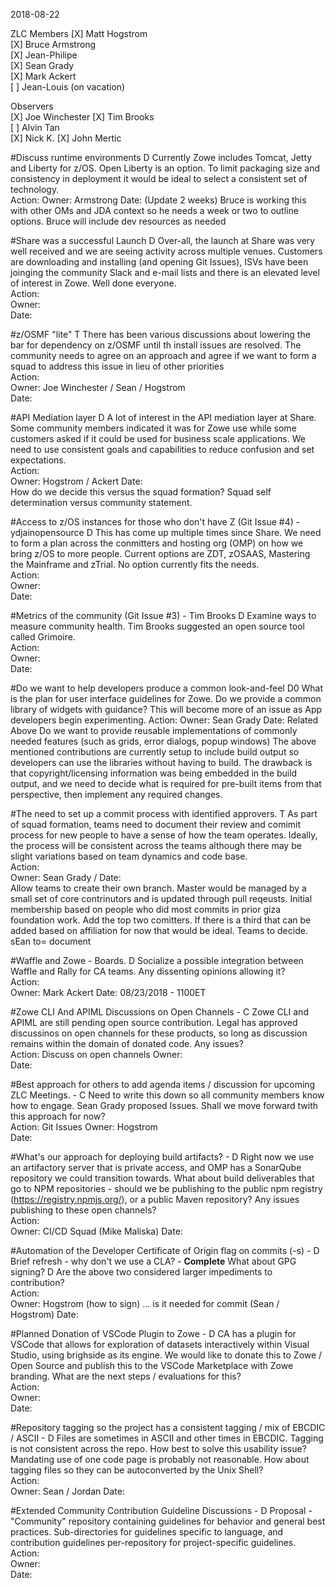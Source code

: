 2018-08-22

ZLC Members
[X] Matt Hogstrom  
[X] Bruce Armstrong  
[X] Jean-Philipe  
[X] Sean Grady  
[X] Mark Ackert  
[ ] Jean-Louis  (on vacation)

Observers  
[X] Joe Winchester
[X] Tim Brooks  
[ ] Alvin Tan  
[X] Nick K.
[X] John Mertic

#Discuss runtime environments  D
 Currently Zowe includes Tomcat, Jetty and Liberty for z/OS.  Open Liberty is an option.  To limit packaging size and consistency in deployment it would be ideal to select a consistent set of technology.  
  Action:
  Owner: Armstrong
  Date: (Update 2 weeks)
  Bruce is working this with other OMs and JDA context so he needs a week or two to outline options.  Bruce will include dev resources as needed  
  
#Share was a successful Launch  D
Over-all, the launch at Share was very well received and we are seeing activity across multiple venues.  Customers are downloading and installing (and opening Git Issues), ISVs have been joinging the community Slack and e-mail lists and there is an elevated level of interest in Zowe.  Well done everyone.  
  Action:  
  Owner:  
  Date:  

#z/OSMF "lite"  T
There has been various discussions about lowering the bar for dependency on z/OSMF until th install issues are resolved.  The community needs to agree on an approach and agree if we want to form a squad to address this issue in lieu of other priorities  
  Action:  
  Owner:  Joe Winchester / Sean / Hogstrom  
  Date:  

#API Mediation layer  D
A lot of interest in the API mediation layer at Share.  Some community members indicated it was for Zowe use while some customers asked if it could be used for business scale applications.  We need to use consistent goals and capabilities to reduce confusion and set expectations.  
  Action:  
  Owner:  Hogstrom / Ackert
  Date:  
  How do we decide this versus the squad formation?  Squad self determination versus community statement.  

#Access to z/OS instances for those who don't have Z (Git Issue #4) - ydjainopensource  D
This has come up multiple times since Share.  We need to form a plan across the conmitters and hosting org (OMP) on how we bring z/OS to more people.  Current options are ZDT, zOSAAS, Mastering the Mainframe and zTrial.  No option currently fits the needs.  
  Action:  
  Owner:  
  Date:  

#Metrics of the community (Git Issue #3) - Tim Brooks  D
Examine ways to measure community health.  Tim Brooks suggested an open source tool called Grimoire.  
  Action:  
  Owner:  
  Date:  
  
#Do we want to help developers produce a common look-and-feel D0 
What is the plan for user interface guidelines for Zowe.  Do we provide a common library of widgets with guidance?  This will become more of an issue as App developers begin experimenting.
  Action:
  Owner: Sean Grady
  Date:
Related Above
Do we want to provide reusable implementations of commonly needed features (such as grids, error dialogs, popup windows)
The above mentioned contributions are currently setup to include build output so developers can use the libraries without having to build. The drawback is that copyright/licensing information was being embedded in the build output, and we need to decide what is required for pre-built items from that perspective, then implement any required changes.


#The need to set up a commit process with identified approvers.  T
As part of squad formation, teams need to document their review and comimit process for new people to have a sense of how the team operates.  Ideally, the process will be consistent across the teams although there may be slight variations based on team dynamics and code base.  
  Action:  
  Owner:  Sean Grady / 
  Date:  
  Allow teams to create their own branch.  Master would be managed by a small set of core contrinutors and is updated through pull reqeusts.  Initial membership based on people who did most commits in prior giza foundation work.  Add the top two comitters.  If there is a third that can be added based on affiliation for now that would be ideal.  Teams to decide.  sEan to= document

#Waffle and Zowe - Boards.  D
Socialize a possible integration between Waffle and Rally for CA teams. Any dissenting opinions allowing it?  
  Action:  
  Owner: Mark Ackert
  Date: 08/23/2018 - 1100ET   

#Zowe CLI And APIML Discussions on Open Channels  - C
Zowe CLI and APIML are still pending open source contribution. Legal has approved discussinos on open channels for these products, so long as discussion remains within the domain of donated code. Any issues?  
  Action: Discuss on open channels 
  Owner:  
  Date:  

#Best approach for others to add agenda items / discussion for upcoming ZLC Meetings.  - C
Need to write this down so all community members know how to engage.  Sean Grady proposed Issues.  Shall we move forward twith this approach for now?  
  Action:  Git Issues
  Owner: Hogstrom  
  Date:  

#What's our approach for deploying build artifacts? - D
Right now we use an artifactory server that is private access, and OMP has a SonarQube repository we could transition towards. What about build deliverables that go to NPM repositories - should we be publishing to the public npm registry (https://registry.npmjs.org/), or a public Maven repository? Any issues publishing to these open channels?  
  Action:  
  Owner:  CI/CD Squad (Mike Maliska)
  Date:  

#Automation of the Developer Certificate of Origin flag on commits (-s) - D
Brief refresh - why don't we use a CLA?  - __Complete__
What about GPG signing?  D
Are the above two considered larger impediments to contribution?  
  Action:  
  Owner:  Hogstrom (how to sign) ... is it needed for commit (Sean / Hogstrom)
  Date:  
  
#Planned Donation of VSCode Plugin to Zowe  - D 
CA has a plugin for VSCode that allows for exploration of datasets interactively within Visual Studio, using brighside as its engine. We would like to donate this to Zowe / Open Source and publish this to the VSCode Marketplace with Zowe branding. What are the next steps / evaluations for this?  
  Action:  
  Owner:  
  Date:  

#Repository tagging so the project has a consistent tagging / mix of EBCDIC / ASCII  - D
Files are sometimes in ASCII and other times in EBCDIC.  Tagging is not consistent across the repo.  How best to solve this usability issue?  Mandating use of one code page is probably not reasonable.  How about tagging files so they can be autoconverted by the Unix Shell?  
  Action:  
  Owner:  Sean / Jordan
  Date:  

#Extended Community Contribution Guideline Discussions   - D
Proposal - "Community" repository containing guidelines for behavior and general best practices. Sub-directories for guidelines specific to language, and contribution guidelines per-repository for project-specific guidelines.  
  Action:  
  Owner:  
  Date:  
